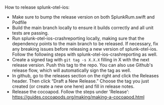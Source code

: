 How to release splunk-otel-ios:

* Make sure to bump the release version on both SplunkRum.swift and Podfile
* Build the main branch locally to ensure it builds correctly and all unit tests are passing.
* Run splunk-otel-ios-crashreporting locally, making sure that the dependency points to the main branch to be released. If necessary, fix any breaking issues before releasing a new version of splunk-otel-ios. Follow the following steps with splunk-otel-ios-crashreporting as well.
* Create a signed tag with `git tag -s X.X.X` filling in X with the next release version. Push this tag to the repo. You can also use Github's release flow, which will automatically sign the tag as well.
* In github, go to the releases section on the right and click the Releases header. Then click “Draft a New Release.” Choose the tag you just created (or create a new one here) and fill in release notes.
* Release the cocoapod. Follow the steps under 'Release': https://guides.cocoapods.org/making/making-a-cocoapod.html
